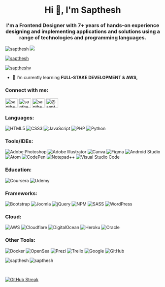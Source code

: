 <h1 align="center">Hi 👋, I'm Sapthesh</h1>
<h3 align="center">I'm a Frontend Designer with 7+ years of hands-on experience designing and implementing applications and solutions using a range of technologies and programming languages.</h3>


<p align="left"> <img src="https://komarev.com/ghpvc/?username=sapthesh&label=Profile%20views&color=0e75b6&style=flat" alt="sapthesh" />  
  <img src="https://img.shields.io/badge/dynamic/json?color=brightgreen&label=followers&query=followers&url=https://api.github.com/users/sapthesh" /> </p>

<p align="left"> <a href="https://github.com/sapthesh"><img src="https://github-profile-trophy.vercel.app/?username=sapthesh&theme=darkhub&column=-1&margin-w=10&no-bg=true" alt="sapthesh" /></a> </p>

<p align="left"> <a href="https://twitter.com/saptheshv" target="blank"><img src="https://img.shields.io/twitter/follow/saptheshv?logo=twitter&style=for-the-badge" alt="saptheshv" /></a> </p>

- 🌱 I’m currently learning **FULL-STAKE DEVELOPMENT & AWS,**

<h3 align="left">Connect with me:</h3>
<p align="left">
<a href="https://codepen.io/sapthesh" target="blank"><img align="center" src="https://raw.githubusercontent.com/rahuldkjain/github-profile-readme-generator/master/src/images/icons/Social/codepen.svg" alt="sapthesh" height="30" width="40" /></a>
<a href="https://dev.to/sapthesh" target="blank"><img align="center" src="https://raw.githubusercontent.com/rahuldkjain/github-profile-readme-generator/master/src/images/icons/Social/devto.svg" alt="sapthesh" height="30" width="40" /></a>
<a href="https://dribbble.com/sapthesh" target="blank"><img align="center" src="https://raw.githubusercontent.com/rahuldkjain/github-profile-readme-generator/master/src/images/icons/Social/dribbble.svg" alt="sapthesh" height="30" width="40" /></a>
<a href="https://medium.com/@sapthesh" target="blank"><img align="center" src="https://raw.githubusercontent.com/rahuldkjain/github-profile-readme-generator/master/src/images/icons/Social/medium.svg" alt="@sapthesh" height="30" width="40" /></a>
</p>


<h3 align="left">Languages:</h3>

![HTML5](https://img.shields.io/badge/html5-%23E34F26.svg?style=for-the-badge&logo=html5&logoColor=white)
![CSS3](https://img.shields.io/badge/css3-%231572B6.svg?style=for-the-badge&logo=css3&logoColor=white)
![JavaScript](https://img.shields.io/badge/javascript-%23323330.svg?style=for-the-badge&logo=javascript&logoColor=%23F7DF1E)
![PHP](https://img.shields.io/badge/php-%23777BB4.svg?style=for-the-badge&logo=php&logoColor=white)
![Python](https://img.shields.io/badge/python-3670A0?style=for-the-badge&logo=python&logoColor=ffdd54)

<h3 align="left">Tools/IDEs:</h3>

![Adobe Photoshop](https://img.shields.io/badge/adobe%20photoshop-%2331A8FF.svg?style=for-the-badge&logo=adobe%20photoshop&logoColor=white)
![Adobe Illustrator](https://img.shields.io/badge/adobe%20illustrator-%23FF9A00.svg?style=for-the-badge&logo=adobe%20illustrator&logoColor=white) 
![Canva](https://img.shields.io/badge/Canva-%2300C4CC.svg?style=for-the-badge&logo=Canva&logoColor=white)
![Figma](https://img.shields.io/badge/figma-%23F24E1E.svg?style=for-the-badge&logo=figma&logoColor=white)
![Android Studio](https://img.shields.io/badge/Android%20Studio-3DDC84.svg?style=for-the-badge&logo=android-studio&logoColor=white)
![Atom](https://img.shields.io/badge/Atom-%2366595C.svg?style=for-the-badge&logo=atom&logoColor=white)
![CodePen](https://img.shields.io/badge/CodePen-white?style=for-the-badge&logo=codepen&logoColor=black)
![Notepad++](https://img.shields.io/badge/Notepad++-90E59A.svg?style=for-the-badge&logo=notepad%2b%2b&logoColor=black)
![Visual Studio Code](https://img.shields.io/badge/Visual%20Studio%20Code-0078d7.svg?style=for-the-badge&logo=visual-studio-code&logoColor=white)

<h3 align="left">Education:</h3>

![Coursera](https://img.shields.io/badge/Coursera-%230056D2.svg?style=for-the-badge&logo=Coursera&logoColor=white)
![Udemy](https://img.shields.io/badge/Udemy-A435F0?style=for-the-badge&logo=Udemy&logoColor=white)

<h3 align="left">Frameworks:</h3>

![Bootstrap](https://img.shields.io/badge/bootstrap-%23563D7C.svg?style=for-the-badge&logo=bootstrap&logoColor=white)
![Joomla](https://img.shields.io/badge/joomla-%235091CD.svg?style=for-the-badge&logo=joomla&logoColor=white)
![jQuery](https://img.shields.io/badge/jquery-%230769AD.svg?style=for-the-badge&logo=jquery&logoColor=white)
![NPM](https://img.shields.io/badge/NPM-%23000000.svg?style=for-the-badge&logo=npm&logoColor=white)
![SASS](https://img.shields.io/badge/SASS-hotpink.svg?style=for-the-badge&logo=SASS&logoColor=white)
![WordPress](https://img.shields.io/badge/WordPress-%23117AC9.svg?style=for-the-badge&logo=WordPress&logoColor=white)

<h3 align="left">Cloud:</h3>

![AWS](https://img.shields.io/badge/AWS-%23FF9900.svg?style=for-the-badge&logo=amazon-aws&logoColor=white)
![Cloudflare](https://img.shields.io/badge/Cloudflare-F38020?style=for-the-badge&logo=Cloudflare&logoColor=white)
![DigitalOcean](https://img.shields.io/badge/DigitalOcean-%230167ff.svg?style=for-the-badge&logo=digitalOcean&logoColor=white)
![Heroku](https://img.shields.io/badge/heroku-%23430098.svg?style=for-the-badge&logo=heroku&logoColor=white)
![Oracle](https://img.shields.io/badge/Oracle-F80000?style=for-the-badge&logo=oracle&logoColor=white)

<h3 align="left">Other Tools:</h3>

![Docker](https://img.shields.io/badge/docker-%230db7ed.svg?style=for-the-badge&logo=docker&logoColor=white)
![OpenSea](https://img.shields.io/badge/OpenSea-%232081E2.svg?style=for-the-badge&logo=opensea&logoColor=white)
![Prezi](https://img.shields.io/badge/Prezi-%23000000.svg?style=for-the-badge&logo=Prezi&logoColor=white)
![Trello](https://img.shields.io/badge/Trello-%23026AA7.svg?style=for-the-badge&logo=Trello&logoColor=white)
![Google](https://img.shields.io/badge/google-4285F4?style=for-the-badge&logo=google&logoColor=white)
![GitHub](https://img.shields.io/badge/github-%23121011.svg?style=for-the-badge&logo=github&logoColor=white)


<p><img align="left" src="https://github-readme-stats.vercel.app/api?username=sapthesh&show_icons=true&locale=en" alt="sapthesh" /></p>
<p><img src="https://github-readme-stats.vercel.app/api/top-langs?username=sapthesh&show_icons=true&locale=en&layout=compact" alt="sapthesh" /></p>

<p>&nbsp;</p>

[![GitHub Streak](https://github-readme-streak-stats-three-vert.vercel.app?user=sapthesh&theme=neon-dark&date_format=j%20M%5B%20Y%5D)](https://git.io/streak-stats)

